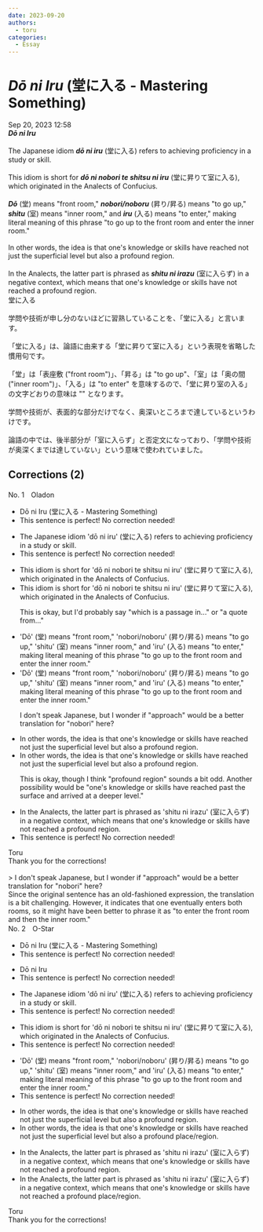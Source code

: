 ```yaml
---
date: 2023-09-20
authors:
  - toru
categories:
  - Essay
---
```


<h1 id="subject_show"><strong><em>Dō ni Iru</strong></em> (堂に入る - Mastering Something)</h1>
<div class="date">Sep 20, 2023 12:58</div>
<div id="post"><div id="body_show_ori">
<strong><em>Dō ni Iru</strong></em><br/><br/>The Japanese idiom <strong><em>dō ni iru</em></strong> (堂に入る) refers to achieving proficiency in a study or skill.<br/><br/>This idiom is short for <strong><em>dō ni nobori te shitsu ni iru</em></strong> (堂に昇りて室に入る), which originated in the Analects of Confucius.<br/><br/><strong><em>Dō</em></strong> (堂) means "front room," <strong><em>nobori/noboru</em></strong> (昇り/昇る) means "to go up," <strong><em>shitu</em></strong> (室) means "inner room," and <strong><em>iru</em></strong> (入る) means "to enter," making literal meaning of this phrase "to go up to the front room and enter the inner room."<br/><br/>In other words, the idea is that one's knowledge or skills have reached not just the superficial level but also a profound region.<br/><br/>In the Analects, the latter part is phrased as <strong><em>shitu ni irazu</em></strong> (室に入らず) in a negative context, which means that one's knowledge or skills have not reached a profound region.
</div></div>

<!-- more -->

<div id="post_ja"><div id="body_show_mo">
堂に入る<br/><br/>学問や技術が申し分のないほどに習熟していることを、「堂に入る」と言います。<br/><br/>「堂に入る」は、論語に由来する「堂に昇りて室に入る」という表現を省略した慣用句です。<br/><br/>「堂」は「表座敷 ("front room")」、「昇る」は "to go up"、「室」は「奥の間 ("inner room")」、「入る」は "to enter" を意味するので、「堂に昇り室の入る」の文字どおりの意味は "" となります。<br/><br/>学問や技術が、表面的な部分だけでなく、奥深いところまで達しているというわけです。<br/><br/>論語の中では、後半部分が「室に入らず」と否定文になっており、「学問や技術が奥深くまでは達していない」という意味で使われていました。
</div></div>

## Corrections (2)
<div id="block"><div class="first_name"> No. 1　<span class="just_name">Oladon</span></div><div id="block2">
<ul class="correction_field">
<li class="incorrect">Dō ni Iru (堂に入る - Mastering Something)</li>
<li class="corrected perfect">This sentence is perfect! No correction needed!</li>
</ul>
<ul class="correction_field">
<li class="incorrect">The Japanese idiom 'dō ni iru' (堂に入る) refers to achieving proficiency in a study or skill.</li>
<li class="corrected perfect">This sentence is perfect! No correction needed!</li>
</ul>
<ul class="correction_field">
<li class="incorrect">This idiom is short for 'dō ni nobori te shitsu ni iru' (堂に昇りて室に入る), which originated in the Analects of Confucius.</li>
<li class="corrected correct">
This idiom is short for 'dō ni nobori te shitsu ni iru' (堂に昇りて室に入る), which originated in the Analects of Confucius.
<p class="correction_comment">This is okay, but I'd probably say "which is a passage in..." or "a quote from..."</p>
</li>
</ul>
<ul class="correction_field">
<li class="incorrect">'Dō' (堂) means "front room," 'nobori/noboru' (昇り/昇る) means "to go up," 'shitu' (室) means "inner room," and 'iru' (入る) means "to enter," making literal meaning of this phrase "to go up to the front room and enter the inner room."</li>
<li class="corrected correct">
'Dō' (堂) means "front room," 'nobori/noboru' (昇り/昇る) means "to go up," 'shitu' (室) means "inner room," and 'iru' (入る) means "to enter," making literal meaning of this phrase "to go up to the front room and enter the inner room."
<p class="correction_comment">I don't speak Japanese, but I wonder if "approach" would be a better translation for "nobori" here?</p>
</li>
</ul>
<ul class="correction_field">
<li class="incorrect">In other words, the idea is that one's knowledge or skills have reached not just the superficial level but also a profound region.</li>
<li class="corrected correct">
In other words, the idea is that one's knowledge or skills have reached not just the superficial level but also a profound region.
<p class="correction_comment">This is okay, though I think "profound region" sounds a bit odd. Another possibility would be "one's knowledge or skills have reached past the surface and arrived at a deeper level."</p>
</li>
</ul>
<ul class="correction_field">
<li class="incorrect">In the Analects, the latter part is phrased as 'shitu ni irazu' (室に入らず) in a negative context, which means that one's knowledge or skills have not reached a profound region.</li>
<li class="corrected perfect">This sentence is perfect! No correction needed!</li>
</ul>
</div><div class="name"><span class="just_name">Toru</span><br>
Thank you for the corrections!<br/><br/>&gt; I don't speak Japanese, but I wonder if "approach" would be a better translation for "nobori" here?<br/>Since the original sentence has an old-fashioned expression, the translation is a bit challenging. However, it indicates that one eventually enters both rooms, so it might have been better to phrase it as "to enter the front room and then the inner room."
</div>
</div>
<div id="block"><div class="first_name"> No. 2　<span class="just_name">O-Star</span></div><div id="block2">
<ul class="correction_field">
<li class="incorrect">Dō ni Iru (堂に入る - Mastering Something)</li>
<li class="corrected perfect">This sentence is perfect! No correction needed!</li>
</ul>
<ul class="correction_field">
<li class="incorrect">Dō ni Iru</li>
<li class="corrected perfect">This sentence is perfect! No correction needed!</li>
</ul>
<ul class="correction_field">
<li class="incorrect">The Japanese idiom 'dō ni iru' (堂に入る) refers to achieving proficiency in a study or skill.</li>
<li class="corrected perfect">This sentence is perfect! No correction needed!</li>
</ul>
<ul class="correction_field">
<li class="incorrect">This idiom is short for 'dō ni nobori te shitsu ni iru' (堂に昇りて室に入る), which originated in the Analects of Confucius.</li>
<li class="corrected perfect">This sentence is perfect! No correction needed!</li>
</ul>
<ul class="correction_field">
<li class="incorrect">'Dō' (堂) means "front room," 'nobori/noboru' (昇り/昇る) means "to go up," 'shitu' (室) means "inner room," and 'iru' (入る) means "to enter," making literal meaning of this phrase "to go up to the front room and enter the inner room."</li>
<li class="corrected perfect">This sentence is perfect! No correction needed!</li>
</ul>
<ul class="correction_field">
<li class="incorrect">In other words, the idea is that one's knowledge or skills have reached not just the superficial level but also a profound region.</li>
<li class="corrected correct">
In other words, the idea is that one's knowledge or skills have reached not just the superficial level but also a profound <span class="f_blue">place/region</span>.
</li>
</ul>
<ul class="correction_field">
<li class="incorrect">In the Analects, the latter part is phrased as 'shitu ni irazu' (室に入らず) in a negative context, which means that one's knowledge or skills have not reached a profound region.</li>
<li class="corrected correct">
In the Analects, the latter part is phrased as 'shitu ni irazu' (室に入らず) in a negative context, which means that one's knowledge or skills have not reached a profound <span class="f_blue">place/region</span>.
</li>
</ul>
</div><div class="name"><span class="just_name">Toru</span><br>
Thank you for the corrections!
</div>
</div>
